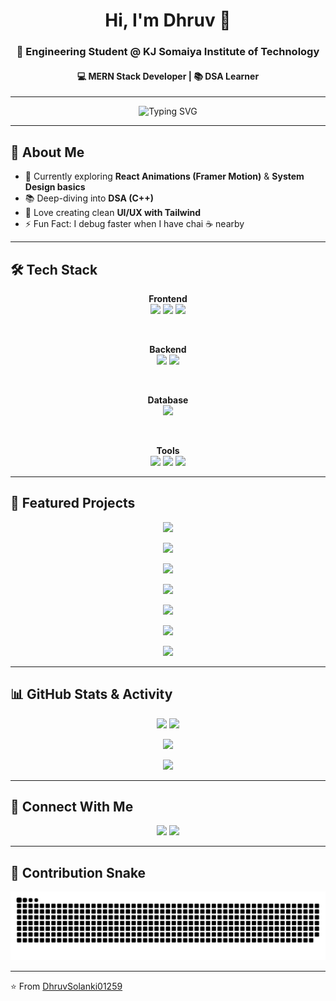 <!-- Hero Section -->
<h1 align="center">Hi, I'm Dhruv 👋</h1>
<h3 align="center">🚀 Engineering Student @ KJ Somaiya Institute of Technology</h3>
<h4 align="center">💻 MERN Stack Developer | 📚 DSA Learner</h4>

---

<!-- Typing SVG -->
<p align="center">
  <img src="https://readme-typing-svg.herokuapp.com?font=Fira+Code&pause=1000&color=36BCF7&width=435&lines=I+build+Full+Stack+Web+Apps;I+love+DSA+and+Problem+Solving;Always+learning+new+things+🚀" alt="Typing SVG" />
</p>

---

## 🌱 About Me
- 🔭 Currently exploring **React Animations (Framer Motion)** & **System Design basics**  
- 📚 Deep-diving into **DSA (C++)**  
- 🎨 Love creating clean **UI/UX with Tailwind**  
- ⚡ Fun Fact: I debug faster when I have chai ☕ nearby  

---

## 🛠️ Tech Stack

<p align="center">
  <!-- Frontend -->
  <strong>Frontend</strong><br/>
  <img src="https://img.shields.io/badge/React-20232A?style=for-the-badge&logo=react&logoColor=61DAFB" />
  <img src="https://img.shields.io/badge/TailwindCSS-38B2AC?style=for-the-badge&logo=tailwind-css&logoColor=white" />
  <img src="https://img.shields.io/badge/FramerMotion-black?style=for-the-badge&logo=framer&logoColor=blue" />
</p>

<br/>

<p align="center">
  <!-- Backend -->
  <strong>Backend</strong><br/>
  <img src="https://img.shields.io/badge/Node.js-43853D?style=for-the-badge&logo=node.js&logoColor=white" />
  <img src="https://img.shields.io/badge/Express.js-404D59?style=for-the-badge" />
</p>

<br/>

<p align="center">
  <!-- Database -->
  <strong>Database</strong><br/>
  <img src="https://img.shields.io/badge/MongoDB-4EA94B?style=for-the-badge&logo=mongodb&logoColor=white" />
</p>

<br/>

<p align="center">
  <!-- Tools -->
  <strong>Tools</strong><br/>
  <img src="https://img.shields.io/badge/Git-F05032?style=for-the-badge&logo=git&logoColor=white" />
  <img src="https://img.shields.io/badge/GitHub-100000?style=for-the-badge&logo=github&logoColor=white" />
  <img src="https://img.shields.io/badge/Axios-5A29E4?style=for-the-badge&logo=axios&logoColor=white" />
</p>

---

## 🚀 Featured Projects

<p align="center">
  <a href="https://github.com/DhruvSolanki01259/3-Simple-Chat-Application">
    <img src="https://github-readme-stats.vercel.app/api/pin/?username=DhruvSolanki01259&repo=3-Simple-Chat-Application&theme=radical" />
  </a>
</p>

<p align="center">
  <a href="https://github.com/DhruvSolanki01259/3-Simple-Chat-Application">
    <img src="https://github-readme-stats.vercel.app/api/pin/?username=DhruvSolanki01259&repo=3-Simple-Chat-Application&theme=radical" />
  </a>
</p>

<p align="center">
  <a href="https://github.com/DhruvSolanki01259/3-Simple-Chat-Application">
    <img src="https://github-readme-stats.vercel.app/api/pin/?username=DhruvSolanki01259&repo=3-Simple-Chat-Application&theme=radical" />
  </a>
</p>

<p align="center">
  <a href="https://github.com/DhruvSolanki01259/3-Simple-Chat-Application">
    <img src="https://github-readme-stats.vercel.app/api/pin/?username=DhruvSolanki01259&repo=3-Simple-Chat-Application&theme=radical" />
  </a>
</p>

<p align="center">
  <a href="https://github.com/DhruvSolanki01259/3-Simple-Chat-Application">
    <img src="https://github-readme-stats.vercel.app/api/pin/?username=DhruvSolanki01259&repo=3-Simple-Chat-Application&theme=radical" />
  </a>
</p>

<p align="center">
  <a href="https://github.com/DhruvSolanki01259/3-Simple-Chat-Application">
    <img src="https://github-readme-stats.vercel.app/api/pin/?username=DhruvSolanki01259&repo=3-Simple-Chat-Application&theme=radical" />
  </a>
</p>

<p align="center">
  <a href="https://github.com/DhruvSolanki01259/3-Simple-Chat-Application">
    <img src="https://github-readme-stats.vercel.app/api/pin/?username=DhruvSolanki01259&repo=3-Simple-Chat-Application&theme=radical" />
  </a>
</p>

---

## 📊 GitHub Stats & Activity

<p align="center">
  <img src="https://github-readme-stats.vercel.app/api?username=DhruvSolanki01259&show_icons=true&theme=radical" height="160"/>
  <img src="https://github-readme-stats.vercel.app/api/top-langs/?username=DhruvSolanki01259&layout=compact&theme=radical" height="160"/>
</p>

<p align="center">
  <img src="https://github-readme-streak-stats.herokuapp.com/?user=DhruvSolanki01259&theme=radical" height="180"/>
</p>

<p align="center">
  <img src="https://github-readme-activity-graph.vercel.app/graph?username=DhruvSolanki01259&bg_color=1c1c1c&color=36BCF7&line=36BCF7&point=FFFFFF&area=true&hide_border=true" />
</p>

---

## 🤝 Connect With Me
<p align="center">
  <a href="mailto:dhruvsolanki0129@gmail.com"><img src="https://img.shields.io/badge/Gmail-D14836?style=for-the-badge&logo=gmail&logoColor=white"/></a>
  <a href="https://www.linkedin.com/in/dhruv-solanki-699679313/"><img src="https://img.shields.io/badge/LinkedIn-0077B5?style=for-the-badge&logo=linkedin&logoColor=white"/></a>
</p>

---

## 🐍 Contribution Snake
<p align="center">
  <img src="https://raw.githubusercontent.com/Platane/snk/output/github-contribution-grid-snake.svg" alt="snake animation" />
</p>

---

⭐️ From [DhruvSolanki01259](https://github.com/DhruvSolanki01259)
